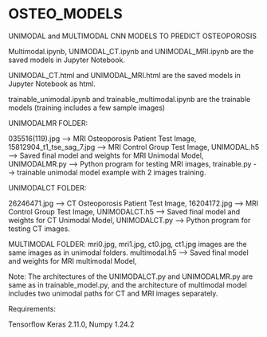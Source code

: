 # OSTEO_MODELS
UNIMODAL and MULTIMODAL CNN MODELS TO PREDICT OSTEOPOROSIS

Multimodal.ipynb, UNIMODAL_CT.ipynb and UNIMODAL_MRI.ipynb are the saved models in Jupyter Notebook.

UNIMODAL_CT.html and UNIMODAL_MRI.html are the saved models in Jupyter Notebook as html.

trainable_unimodal.ipynb and trainable_multimodal.ipynb are the trainable models (training includes a few sample images)

UNIMODALMR FOLDER: 

035516(119).jpg --> MRI Osteoporosis Patient Test Image, 
15812904_t1_tse_sag_7.jpg --> MRI Control Group Test Image, 
UNIMODAL.h5 --> Saved final model and weights for MRI Unimodal Model, 
UNIMODALMR.py --> Python program for testing MRI images,
trainable.py --> trainable unimodal model example with 2 images training.


UNIMODALCT FOLDER: 

26246471.jpg --> CT Osteoporosis Patient Test Image, 
16204172.jpg --> MRI Control Group Test Image, 
UNIMODALCT.h5 --> Saved final model and weights for CT Unimodal Model, 
UNIMODALCT.py --> Python program for testing CT images.


MULTIMODAL FOLDER: 
mri0.jpg, mri1.jpg, ct0.jpg, ct1.jpg images are the same images as in unimodal folders.
multimodal.h5 --> Saved final model and weights for MRI multimodal Model, 

Note: The architectures of the UNIMODALCT.py and UNIMODALMR.py are same as in trainable_model.py, and the architecture of multimodal model includes two unimodal paths for CT and MRI images separately.


Requirements:

Tensorflow Keras 2.11.0, Numpy 1.24.2
